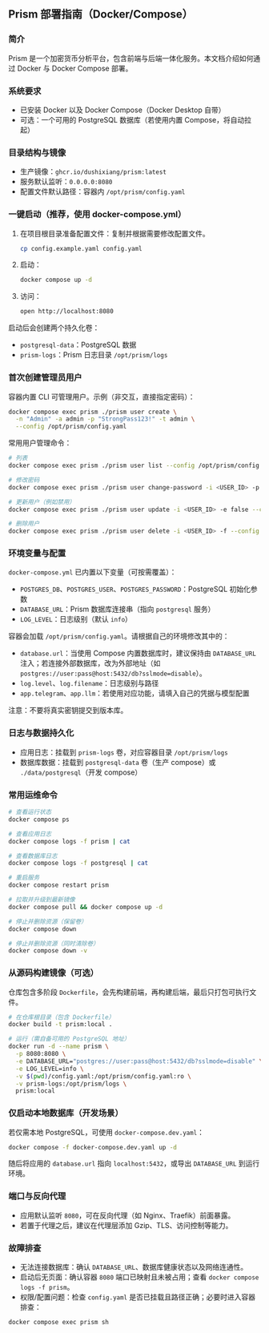 ## Prism 部署指南（Docker/Compose）

### 简介

Prism 是一个加密货币分析平台，包含前端与后端一体化服务。本文档介绍如何通过 Docker 与 Docker Compose 部署。

### 系统要求

- 已安装 Docker 以及 Docker Compose（Docker Desktop 自带）
- 可选：一个可用的 PostgreSQL 数据库（若使用内置 Compose，将自动拉起）

### 目录结构与镜像

- 生产镜像：`ghcr.io/dushixiang/prism:latest`
- 服务默认监听：`0.0.0.0:8080`
- 配置文件默认路径：容器内 `/opt/prism/config.yaml`

### 一键启动（推荐，使用 docker-compose.yml）

1. 在项目根目录准备配置文件：复制并根据需要修改配置文件。

    ```bash
    cp config.example.yaml config.yaml
    ```

2. 启动：

    ```bash
    docker compose up -d
    ```

3. 访问：

    ```bash
    open http://localhost:8080
    ```

启动后会创建两个持久化卷：

- `postgresql-data`：PostgreSQL 数据
- `prism-logs`：Prism 日志目录 `/opt/prism/logs`

### 首次创建管理员用户

容器内置 CLI 可管理用户。示例（非交互，直接指定密码）：

```bash
docker compose exec prism ./prism user create \
  -n "Admin" -a admin -p "StrongPass123!" -t admin \
  --config /opt/prism/config.yaml
```

常用用户管理命令：

```bash
# 列表
docker compose exec prism ./prism user list --config /opt/prism/config.yaml | cat

# 修改密码
docker compose exec prism ./prism user change-password -i <USER_ID> -p "NewPass123!" --config /opt/prism/config.yaml

# 更新用户（例如禁用）
docker compose exec prism ./prism user update -i <USER_ID> -e false --config /opt/prism/config.yaml

# 删除用户
docker compose exec prism ./prism user delete -i <USER_ID> -f --config /opt/prism/config.yaml
```

### 环境变量与配置

`docker-compose.yml` 已内置以下变量（可按需覆盖）：

- `POSTGRES_DB`、`POSTGRES_USER`、`POSTGRES_PASSWORD`：PostgreSQL 初始化参数
- `DATABASE_URL`：Prism 数据库连接串（指向 `postgresql` 服务）
- `LOG_LEVEL`：日志级别（默认 `info`）

容器会加载 `/opt/prism/config.yaml`。请根据自己的环境修改其中的：

- `database.url`：当使用 Compose 内置数据库时，建议保持由 `DATABASE_URL` 注入；若连接外部数据库，改为外部地址（如
  `postgres://user:pass@host:5432/db?sslmode=disable`）。
- `log.level`、`log.filename`：日志级别与路径
- `app.telegram`、`app.llm`：若使用对应功能，请填入自己的凭据与模型配置

注意：不要将真实密钥提交到版本库。

### 日志与数据持久化

- 应用日志：挂载到 `prism-logs` 卷，对应容器目录 `/opt/prism/logs`
- 数据库数据：挂载到 `postgresql-data` 卷（生产 compose）或 `./data/postgresql`（开发 compose）

### 常用运维命令

```bash
# 查看运行状态
docker compose ps

# 查看应用日志
docker compose logs -f prism | cat

# 查看数据库日志
docker compose logs -f postgresql | cat

# 重启服务
docker compose restart prism

# 拉取并升级到最新镜像
docker compose pull && docker compose up -d

# 停止并删除资源（保留卷）
docker compose down

# 停止并删除资源（同时清除卷）
docker compose down -v
```

### 从源码构建镜像（可选）

仓库包含多阶段 `Dockerfile`，会先构建前端，再构建后端，最后只打包可执行文件。

```bash
# 在仓库根目录（包含 Dockerfile）
docker build -t prism:local .

# 运行（需自备可用的 PostgreSQL 地址）
docker run -d --name prism \
  -p 8080:8080 \
  -e DATABASE_URL="postgres://user:pass@host:5432/db?sslmode=disable" \
  -e LOG_LEVEL=info \
  -v $(pwd)/config.yaml:/opt/prism/config.yaml:ro \
  -v prism-logs:/opt/prism/logs \
  prism:local
```

### 仅启动本地数据库（开发场景）

若仅需本地 PostgreSQL，可使用 `docker-compose.dev.yaml`：

```bash
docker compose -f docker-compose.dev.yaml up -d
```

随后将应用的 `database.url` 指向 `localhost:5432`，或导出 `DATABASE_URL` 到运行环境。

### 端口与反向代理

- 应用默认监听 `8080`，可在反向代理（如 Nginx、Traefik）前面暴露。
- 若置于代理之后，建议在代理层添加 Gzip、TLS、访问控制等能力。

### 故障排查

- 无法连接数据库：确认 `DATABASE_URL`、数据库健康状态以及网络连通性。
- 启动后无页面：确认容器 `8080` 端口已映射且未被占用；查看 `docker compose logs -f prism`。
- 权限/配置问题：检查 `config.yaml` 是否已挂载且路径正确；必要时进入容器排查：

```bash
docker compose exec prism sh
```


